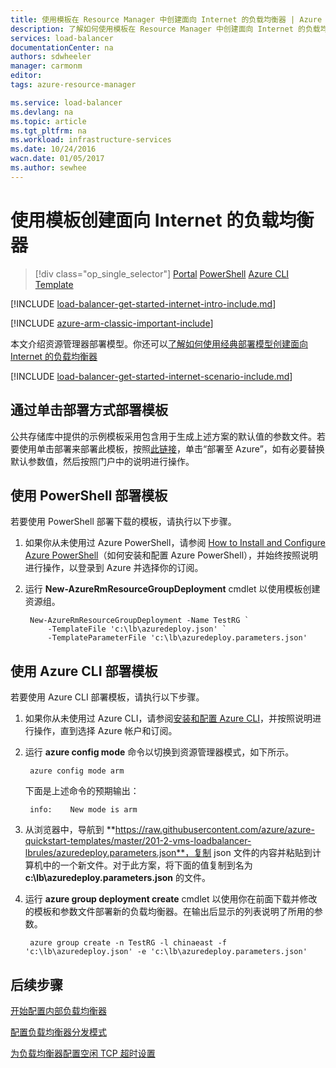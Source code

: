 ```yaml
---
title: 使用模板在 Resource Manager 中创建面向 Internet 的负载均衡器 | Azure
description: 了解如何使用模板在 Resource Manager 中创建面向 Internet 的负载均衡器
services: load-balancer
documentationCenter: na
authors: sdwheeler
manager: carmonm
editor: 
tags: azure-resource-manager

ms.service: load-balancer
ms.devlang: na
ms.topic: article
ms.tgt_pltfrm: na
ms.workload: infrastructure-services
ms.date: 10/24/2016
wacn.date: 01/05/2017
ms.author: sewhee
---
```


# 使用模板创建面向 Internet 的负载均衡器

> [!div class="op_single_selector"]
[Portal](./load-balancer-get-started-internet-portal.md)
[PowerShell](./load-balancer-get-started-internet-arm-ps.md)
[Azure CLI](./load-balancer-get-started-internet-arm-cli.md)
[Template](./load-balancer-get-started-internet-arm-template.md)

[!INCLUDE [load-balancer-get-started-internet-intro-include.md](../../includes/load-balancer-get-started-internet-intro-include.md)]

[!INCLUDE [azure-arm-classic-important-include](../../includes/azure-arm-classic-important-include.md)]

本文介绍资源管理器部署模型。你还可以[了解如何使用经典部署模型创建面向 Internet 的负载均衡器](./load-balancer-get-started-internet-classic-portal.md)

[!INCLUDE [load-balancer-get-started-internet-scenario-include.md](../../includes/load-balancer-get-started-internet-scenario-include.md)]

## 通过单击部署方式部署模板

公共存储库中提供的示例模板采用包含用于生成上述方案的默认值的参数文件。若要使用单击部署来部署此模板，按照[此链接](http://go.microsoft.com/fwlink/?LinkId=544801)，单击“部署至 Azure”，如有必要替换默认参数值，然后按照门户中的说明进行操作。

## 使用 PowerShell 部署模板

若要使用 PowerShell 部署下载的模板，请执行以下步骤。

1. 如果你从未使用过 Azure PowerShell，请参阅 [How to Install and Configure Azure PowerShell](https://docs.microsoft.com/powershell/azureps-cmdlets-docs)（如何安装和配置 Azure PowerShell），并始终按照说明进行操作，以登录到 Azure 并选择你的订阅。
2. 运行 **New-AzureRmResourceGroupDeployment** cmdlet 以使用模板创建资源组。

		New-AzureRmResourceGroupDeployment -Name TestRG `
		    -TemplateFile 'c:\lb\azuredeploy.json' `
		    -TemplateParameterFile 'c:\lb\azuredeploy.parameters.json'

## 使用 Azure CLI 部署模板

若要使用 Azure CLI 部署模板，请执行以下步骤。

1. 如果你从未使用过 Azure CLI，请参阅[安装和配置 Azure CLI](../xplat-cli-install.md)，并按照说明进行操作，直到选择 Azure 帐户和订阅。
2. 运行 **azure config mode** 命令以切换到资源管理器模式，如下所示。

		azure config mode arm

	下面是上述命令的预期输出：

		info:    New mode is arm

3. 从浏览器中，导航到 **https://raw.githubusercontent.com/azure/azure-quickstart-templates/master/201-2-vms-loadbalancer-lbrules/azuredeploy.parameters.json**，复制 json 文件的内容并粘贴到计算机中的一个新文件。对于此方案，将下面的值复制到名为 **c:\\lb\\azuredeploy.parameters.json** 的文件。
4. 运行 **azure group deployment create** cmdlet 以使用你在前面下载并修改的模板和参数文件部署新的负载均衡器。在输出后显示的列表说明了所用的参数。

		azure group create -n TestRG -l chinaeast -f 'c:\lb\azuredeploy.json' -e 'c:\lb\azuredeploy.parameters.json'

## 后续步骤

[开始配置内部负载均衡器](./load-balancer-get-started-ilb-arm-ps.md)

[配置负载均衡器分发模式](./load-balancer-distribution-mode.md)

[为负载均衡器配置空闲 TCP 超时设置](./load-balancer-tcp-idle-timeout.md)

<!---HONumber=Mooncake_1128_2016-->